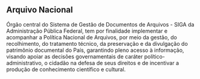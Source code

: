 Arquivo Nacional
---

Órgão central do Sistema de Gestão de Documentos de Arquivos - SIGA da Administração Pública Federal, tem por finalidade implementar e acompanhar a Política Nacional de Arquivos, por meio da gestão, do recolhimento, do tratamento técnico, da preservação e da divulgação do patrimônio documental do País, garantindo pleno acesso à informação, visando apoiar as decisões governamentais de caráter político-administrativo, o cidadão na defesa de seus direitos e de incentivar a produção de conhecimento científico e cultural.

<script type="application/ld+json">
{ "@context" : "http://schema.org",
  "@type" : "GovernmentOrganization",
  "name": "Arquivo Nacional",
  "url" : "http://www.arquivonacional.gov.br/",
  "contactPoint" : [
    {
      "@type": "ContactPoint",
      "url": "http://www.ouvidorias.gov.br/cidadao/lista-de-ouvidorias/adm_direta/arquivo-nacional-an",
      "contactType" : "customer service"
    }]}
</script>